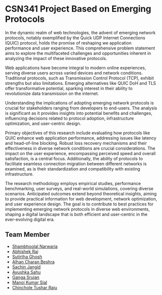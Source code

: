 # CSN341 Project Based on Emerging Protocols
In the dynamic realm of web technologies, the advent of emerging network protocols, notably exemplified by the Quick UDP Internet Connections (QUIC) protocol, holds the promise of reshaping we
application performance and user experience. This comprehensive problem statement aims to explore the multifaceted challenges and opportunities inherent in analyzing the impact of these 
innovative protocols.

Web applications have become integral to modern online experiences, serving diverse users across varied devices and network conditions. Traditional protocols, such as Transmission Control 
Protocol (TCP), exhibit strengths but also limitations. Emerging alternatives like QUIC DoH and TLS offer transformative potential, sparking interest in their ability to revolutionize data transmission on 
the internet.

Understanding the implications of adopting emerging network protocols is crucial for stakeholders ranging from developers to end-users. The analysis is significant as it provides insights into 
potential benefits and challenges, influencing decisions related to protocol adoption, infrastructure optimization, and user-centric design.

Primary objectives of this research include evaluating how protocols like QUIC enhance web application performance, addressing issues like latency and head-of-line blocking. Robust loss 
recovery mechanisms and their effectiveness in diverse network conditions are crucial considerations. The impact on the user experience, encompassing perceived speed and overall satisfaction, 
is a central focus. Additionally, the ability of protocols to facilitate seamless connection migration between different networks is examined, as is their standardization and compatibility with 
existing infrastructure.

The research methodology employs empirical studies, performance benchmarking, user surveys, and real-world simulations, covering diverse scenarios. Anticipated outcomes extend beyond 
theoretical insights, aiming to provide practical information for web development, network optimization, and user experience design. The goal is to contribute to best practices for implementing 
emerging network protocols in diverse web environments, shaping a digital landscape that is both efficient and user-centric in the ever-evolving digital era.

## Team Member
- [Shambhoolal Narwaria](https://github.com/mr-narwaria)
- [Abhishek Raj](https://github.com/Abhi9708bittu)
- [Sutirtha Ghosh](https://github.com/suti333)
- [Alhan Charan Beshra](https://github.com/ezio2605)
- [Sachin Jangid](https://github.com/sachin)
- [Ayushka Sahu](https://github.com/ayu-lif3)
- [Ganga Srujan](https://github.com/GangaSrujan)
- [Manoj Kumar Sial](https://github.com/manojkumar9911)
- [Chinchole Tushar Raju](https://github.com/chichole)


